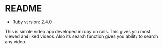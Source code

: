 # README

* Ruby version: 2.4.0

This is simple video app developed in ruby on rails. This gives you most viewed and liked videos. 
Also its search function gives you ability to search any video.


